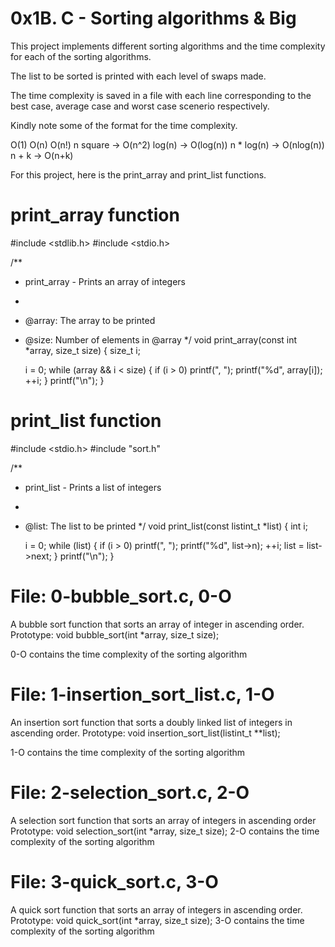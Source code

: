 0x1B. C - Sorting algorithms & Big
==================================

This project implements different sorting algorithms and the time complexity for each of the sorting algorithms.

The list to be sorted is printed with each level of swaps made.

The time complexity is saved in a file with each line corresponding to the best case, average case and worst case scenerio respectively.

Kindly note some of the format for the time complexity.

O(1)
O(n)
O(n!)
n square -> O(n^2)
log(n) -> O(log(n))
n * log(n) -> O(nlog(n))
n + k -> O(n+k)

For this project, here is the print_array and print_list functions.

print_array function
=====================
#include <stdlib.h>
#include <stdio.h>

/**
 * print_array - Prints an array of integers
 *
 * @array: The array to be printed
 * @size: Number of elements in @array
 */
void print_array(const int *array, size_t size)
{
    size_t i;

    i = 0;
    while (array && i < size)
    {
        if (i > 0)
            printf(", ");
        printf("%d", array[i]);
        ++i;
    }
    printf("\n");
}


print_list function
====================
#include <stdio.h>
#include "sort.h"

/**
 * print_list - Prints a list of integers
 *
 * @list: The list to be printed
 */
void print_list(const listint_t *list)
{
    int i;

    i = 0;
    while (list)
    {
        if (i > 0)
            printf(", ");
        printf("%d", list->n);
        ++i;
        list = list->next;
    }
    printf("\n");
}


File: 0-bubble_sort.c, 0-O
===========================
A bubble sort function that sorts an array of integer in ascending order.
Prototype: void bubble_sort(int *array, size_t size);

0-O contains the time complexity of the sorting algorithm

File: 1-insertion_sort_list.c, 1-O
===================================
An insertion sort function that sorts a doubly linked list of integers in ascending order.
Prototype: void insertion_sort_list(listint_t **list);

1-O contains the time complexity of the sorting algorithm


File: 2-selection_sort.c, 2-O
==============================
A selection sort function that sorts an array of integers in ascending order
Prototype: void selection_sort(int *array, size_t size);
2-O contains the time complexity of the sorting algorithm

File: 3-quick_sort.c, 3-O
==========================
A quick sort function that sorts an array of integers in ascending order.
Prototype: void quick_sort(int *array, size_t size);
3-O contains the time complexity of the sorting algorithm